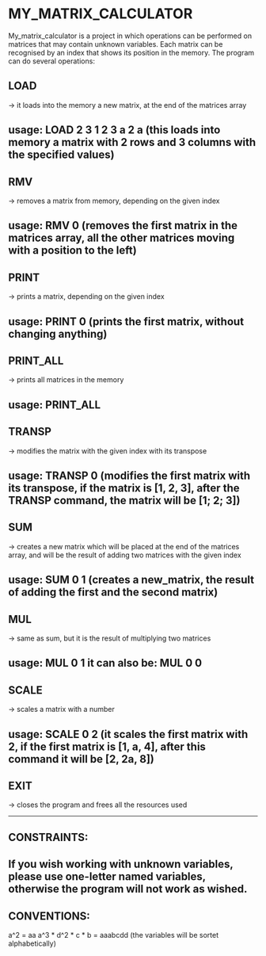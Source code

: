 # MY_MATRIX_CALCULATOR
My_matrix_calculator is a project in which operations can be performed on
matrices that may contain unknown variables. Each matrix can be recognised
by an index that shows its position in the memory. The program can do several
operations:

## LOAD
-> it loads into the memory a new matrix, at the end of the matrices array

usage: 
LOAD 2 3
1 2 3
a 2 a
(this loads into memory a matrix with 2 rows and 3 columns with 
the specified values)
-------------------------------------------------------------------------------
## RMV
-> removes a matrix from memory, depending on the given index

usage:
RMV 0
(removes the first matrix in the matrices array, all the other matrices moving
with a position to the left)
----------------------------------------------------------------------------------
## PRINT
-> prints a matrix, depending on the given index

usage:
PRINT 0
(prints the first matrix, without changing anything)
----------------------------------------------------------------------------------
## PRINT_ALL
-> prints all matrices in the memory

usage:
PRINT_ALL
-----------------------------------------------------------------------------------
## TRANSP 
-> modifies the matrix with the given index with its transpose

usage:
TRANSP 0
(modifies the first matrix with its transpose, if the matrix is [1, 2, 3],
after the TRANSP command, the matrix will be [1; 2; 3])
-----------------------------------------------------------------------------------
## SUM
-> creates a new matrix which will be placed at the end of the matrices array,
and will be the result of adding two matrices with the given index

usage:
SUM 0 1
(creates a new_matrix, the result of adding the first and the second matrix)
-----------------------------------------------------------------------------------
## MUL
-> same as sum, but it is the result of multiplying two matrices

usage:
MUL 0 1
it can also be:
MUL 0 0
-----------------------------------------------------------------------------------
## SCALE
-> scales a matrix with a number

usage:
SCALE 0 2
(it scales the first matrix with 2, if the first matrix is [1, a, 4],
after this command it will be [2, 2a, 8])
-----------------------------------------------------------------------------------
## EXIT
-> closes the program and frees all the resources used

-----------------------------------------------------------------------------------
## CONSTRAINTS:
If you wish working with unknown variables, please use one-letter named variables,
otherwise the program will not work as wished.
-----------------------------------------------------------------------------------
## CONVENTIONS:
a^2 = aa
a^3 * d^2 * c * b = aaabcdd
(the variables will be sortet alphabetically)
